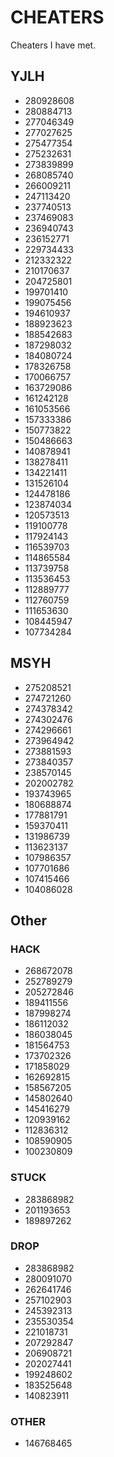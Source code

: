 # CHEATERS

Cheaters I have met.

## YJLH

- 280928608
- 280884713
- 277046349
- 277027625
- 275477354
- 275232631
- 273839899
- 268085740
- 266009211
- 247113420
- 237740513
- 237469083
- 236940743
- 236152771
- 229734433
- 212332322
- 210170637
- 204725801
- 199701410
- 199075456
- 194610937
- 188923623
- 188542683
- 187298032
- 184080724
- 178326758
- 170066757
- 163729086
- 161242128
- 161053566
- 157333386
- 150773822
- 150486663
- 140878941
- 138278411
- 134221411
- 131526104
- 124478186
- 123874034
- 120573513
- 119100778
- 117924143
- 116539703
- 114865584
- 113739758
- 113536453
- 112889777
- 112760759
- 111653630
- 108445947
- 107734284

## MSYH

- 275208521
- 274721260
- 274378342
- 274302476
- 274296661
- 273964942
- 273881593
- 273840357
- 238570145
- 202002782
- 193743965
- 180688874
- 177881791
- 159370411
- 131986739
- 113623137
- 107986357
- 107701686
- 107415466
- 104086028

## Other

### HACK

- 268672078
- 252789279
- 205272846
- 189411556
- 187998274
- 186112032
- 186038045
- 181564753
- 173702326
- 171858029
- 162692815
- 158567205
- 145802640
- 145416279
- 120939162
- 112836312
- 108590905
- 100230809

### STUCK

- 283868982
- 201193653
- 189897262

### DROP

- 283868982
- 280091070
- 262641746
- 257102903
- 245392313
- 235530354
- 221018731
- 207292847
- 206908721
- 202027441
- 199248602
- 183525648
- 140823911

### OTHER

- 146768465
